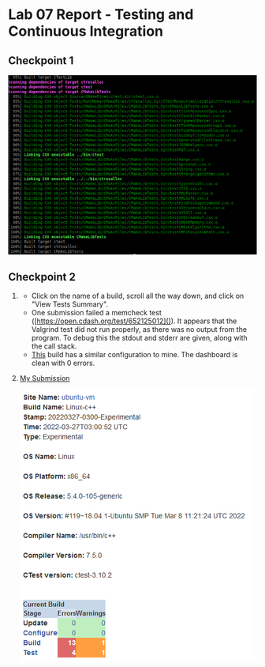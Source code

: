 # Lab 07 Report - Testing and Continuous Integration

## Checkpoint 1
![](../../images/lab7-buildcomplete.png)

## Checkpoint 2
1. 
   - Click on the name of a build, scroll all the way down, and click on "View Tests Summary".
   - One submission failed a memcheck test ([https://open.cdash.org/test/652125012]()). It appears that the Valgrind test did not run properly, as there was no output from the program. To debug this the stdout and stderr are given, along with the call stack.
   - [This](https://open.cdash.org/build/7818109) build has a similar configuration to mine. The dashboard is clean with 0 errors.
2. [My Submission](https://open.cdash.org/build/7818429)

    ![](../../images/lab7-submission.png)


